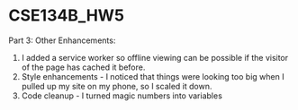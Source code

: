 # CSE134B_HW5
Part 3: Other Enhancements: 
<br>
1. I added a service worker so offline viewing can be possible if the visitor of the page has cached it before.
2. Style enhancements - I noticed that things were looking too big when I pulled up my site on my phone, so I scaled it down.
3. Code cleanup - I turned magic numbers into variables
